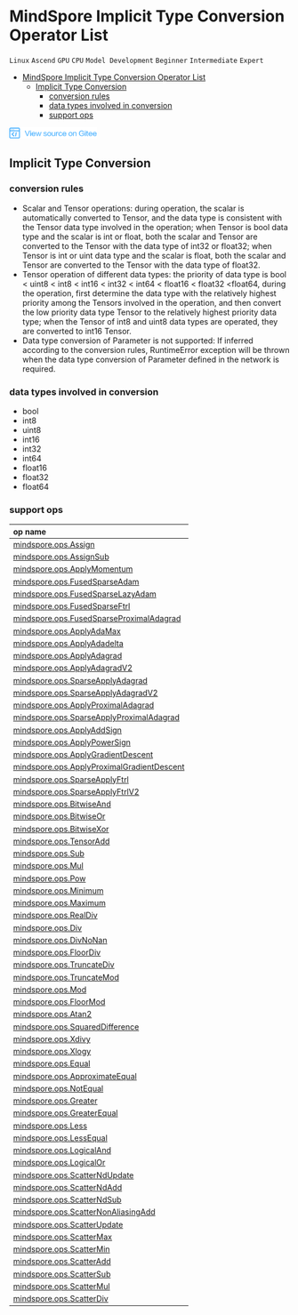 # MindSpore Implicit Type Conversion Operator List

`Linux` `Ascend` `GPU` `CPU` `Model Development` `Beginner` `Intermediate` `Expert`

<!-- TOC -->

- [MindSpore Implicit Type Conversion Operator List](#mindspore-implicit-type-conversion-operator-list)
    - [Implicit Type Conversion](#implicit-type-conversion)
        - [conversion rules](#conversion-rules)
        - [data types involved in conversion](#data-types-involved-in-conversion)
        - [support ops](#support-ops)

<!-- /TOC -->

<a href="https://gitee.com/mindspore/docs/blob/master/docs/note/source_en/operator_list_implicit.md" target="_blank"><img src="./_static/logo_source.png"></a>

## Implicit Type Conversion

### conversion rules
* Scalar and Tensor operations: during operation, the scalar is automatically converted to Tensor, and the data type is consistent with the Tensor data type involved in the operation;
when Tensor is bool data type and the scalar is int or float, both the scalar and Tensor are converted to the Tensor with the data type of int32 or float32;
when Tensor is int or uint data type and the scalar is float, both the scalar and Tensor are converted to the Tensor with the data type of float32.
* Tensor operation of different data types: the priority of data type is bool < uint8 < int8 < int16 < int32 < int64 < float16 < float32 <float64,
during the operation, first determine the data type with the relatively highest priority among the Tensors involved in the operation, and then convert the low priority data type Tensor to the relatively highest priority data type;
when the Tensor of int8 and uint8 data types are operated, they are converted to int16 Tensor.
* Data type conversion of Parameter is not supported: If inferred according to the conversion rules, RuntimeError exception will be thrown when the data type conversion of Parameter defined in the network is required.

### data types involved in conversion
* bool
* int8
* uint8
* int16
* int32
* int64
* float16
* float32
* float64
  
### support ops

| op name
| :-----------
| [mindspore.ops.Assign](https://www.mindspore.cn/doc/api_python/en/master/mindspore/mindspore.ops.html#mindspore.ops.Assign)
| [mindspore.ops.AssignSub](https://www.mindspore.cn/doc/api_python/en/master/mindspore/mindspore.ops.html#mindspore.ops.AssignSub)
| [mindspore.ops.ApplyMomentum](https://www.mindspore.cn/doc/api_python/en/master/mindspore/mindspore.ops.html#mindspore.ops.ApplyMomentum)
| [mindspore.ops.FusedSparseAdam](https://www.mindspore.cn/doc/api_python/en/master/mindspore/mindspore.ops.html#mindspore.ops.FusedSparseAdam)
| [mindspore.ops.FusedSparseLazyAdam](https://www.mindspore.cn/doc/api_python/en/master/mindspore/mindspore.ops.html#mindspore.ops.FusedSparseLazyAdam)
| [mindspore.ops.FusedSparseFtrl](https://www.mindspore.cn/doc/api_python/en/master/mindspore/mindspore.ops.html#mindspore.ops.FusedSparseFtrl)
| [mindspore.ops.FusedSparseProximalAdagrad](https://www.mindspore.cn/doc/api_python/en/master/mindspore/mindspore.ops.html#mindspore.ops.FusedSparseProximalAdagrad)
| [mindspore.ops.ApplyAdaMax](https://www.mindspore.cn/doc/api_python/en/master/mindspore/mindspore.ops.html#mindspore.ops.ApplyAdaMax)
| [mindspore.ops.ApplyAdadelta](https://www.mindspore.cn/doc/api_python/en/master/mindspore/mindspore.ops.html#mindspore.ops.ApplyAdadelta)
| [mindspore.ops.ApplyAdagrad](https://www.mindspore.cn/doc/api_python/en/master/mindspore/mindspore.ops.html#mindspore.ops.ApplyAdagrad)
| [mindspore.ops.ApplyAdagradV2](https://www.mindspore.cn/doc/api_python/en/master/mindspore/mindspore.ops.html#mindspore.ops.ApplyAdagradV2)
| [mindspore.ops.SparseApplyAdagrad](https://www.mindspore.cn/doc/api_python/en/master/mindspore/mindspore.ops.html#mindspore.ops.SparseApplyAdagrad)
| [mindspore.ops.SparseApplyAdagradV2](https://www.mindspore.cn/doc/api_python/en/master/mindspore/mindspore.ops.html#mindspore.ops.SparseApplyAdagradV2)
| [mindspore.ops.ApplyProximalAdagrad](https://www.mindspore.cn/doc/api_python/en/master/mindspore/mindspore.ops.html#mindspore.ops.ApplyProximalAdagrad)
| [mindspore.ops.SparseApplyProximalAdagrad](https://www.mindspore.cn/doc/api_python/en/master/mindspore/mindspore.ops.html#mindspore.ops.SparseApplyProximalAdagrad)
| [mindspore.ops.ApplyAddSign](https://www.mindspore.cn/doc/api_python/en/master/mindspore/mindspore.ops.html#mindspore.ops.ApplyAddSign)
| [mindspore.ops.ApplyPowerSign](https://www.mindspore.cn/doc/api_python/en/master/mindspore/mindspore.ops.html#mindspore.ops.ApplyPowerSign)
| [mindspore.ops.ApplyGradientDescent](https://www.mindspore.cn/doc/api_python/en/master/mindspore/mindspore.ops.html#mindspore.ops.ApplyGradientDescent)
| [mindspore.ops.ApplyProximalGradientDescent](https://www.mindspore.cn/doc/api_python/en/master/mindspore/mindspore.ops.html#mindspore.ops.ApplyProximalGradientDescent)
| [mindspore.ops.SparseApplyFtrl](https://www.mindspore.cn/doc/api_python/en/master/mindspore/mindspore.ops.html#mindspore.ops.SparseApplyFtrl)
| [mindspore.ops.SparseApplyFtrlV2](https://www.mindspore.cn/doc/api_python/en/master/mindspore/mindspore.ops.html#mindspore.ops.SparseApplyFtrlV2)
| [mindspore.ops.BitwiseAnd](https://www.mindspore.cn/doc/api_python/en/master/mindspore/mindspore.ops.html#mindspore.ops.BitwiseAnd)
| [mindspore.ops.BitwiseOr](https://www.mindspore.cn/doc/api_python/en/master/mindspore/mindspore.ops.html#mindspore.ops.BitwiseOr)
| [mindspore.ops.BitwiseXor](https://www.mindspore.cn/doc/api_python/en/master/mindspore/mindspore.ops.html#mindspore.ops.BitwiseXor)
| [mindspore.ops.TensorAdd](https://www.mindspore.cn/doc/api_python/en/master/mindspore/mindspore.ops.html#mindspore.ops.TensorAdd)
| [mindspore.ops.Sub](https://www.mindspore.cn/doc/api_python/en/master/mindspore/mindspore.ops.html#mindspore.ops.Sub)
| [mindspore.ops.Mul](https://www.mindspore.cn/doc/api_python/en/master/mindspore/mindspore.ops.html#mindspore.ops.Mul)
| [mindspore.ops.Pow](https://www.mindspore.cn/doc/api_python/en/master/mindspore/mindspore.ops.html#mindspore.ops.Pow)
| [mindspore.ops.Minimum](https://www.mindspore.cn/doc/api_python/en/master/mindspore/mindspore.ops.html#mindspore.ops.Minimum)
| [mindspore.ops.Maximum](https://www.mindspore.cn/doc/api_python/en/master/mindspore/mindspore.ops.html#mindspore.ops.Maximum)
| [mindspore.ops.RealDiv](https://www.mindspore.cn/doc/api_python/en/master/mindspore/mindspore.ops.html#mindspore.ops.RealDiv)
| [mindspore.ops.Div](https://www.mindspore.cn/doc/api_python/en/master/mindspore/mindspore.ops.html#mindspore.ops.Div)
| [mindspore.ops.DivNoNan](https://www.mindspore.cn/doc/api_python/en/master/mindspore/mindspore.ops.html#mindspore.ops.DivNoNan)
| [mindspore.ops.FloorDiv](https://www.mindspore.cn/doc/api_python/en/master/mindspore/mindspore.ops.html#mindspore.ops.FloorDiv)
| [mindspore.ops.TruncateDiv](https://www.mindspore.cn/doc/api_python/en/master/mindspore/mindspore.ops.html#mindspore.ops.TruncateDiv)
| [mindspore.ops.TruncateMod](https://www.mindspore.cn/doc/api_python/en/master/mindspore/mindspore.ops.html#mindspore.ops.TruncateMod)
| [mindspore.ops.Mod](https://www.mindspore.cn/doc/api_python/en/master/mindspore/mindspore.ops.html#mindspore.ops.Mod)
| [mindspore.ops.FloorMod](https://www.mindspore.cn/doc/api_python/en/master/mindspore/mindspore.ops.html#mindspore.ops.FloorMod)
| [mindspore.ops.Atan2](https://www.mindspore.cn/doc/api_python/en/master/mindspore/mindspore.ops.html#mindspore.ops.Atan2)
| [mindspore.ops.SquaredDifference](https://www.mindspore.cn/doc/api_python/en/master/mindspore/mindspore.ops.html#mindspore.ops.SquaredDifference)
| [mindspore.ops.Xdivy](https://www.mindspore.cn/doc/api_python/en/master/mindspore/mindspore.ops.html#mindspore.ops.Xdivy)
| [mindspore.ops.Xlogy](https://www.mindspore.cn/doc/api_python/en/master/mindspore/mindspore.ops.html#mindspore.ops.Xlogy)
| [mindspore.ops.Equal](https://www.mindspore.cn/doc/api_python/en/master/mindspore/mindspore.ops.html#mindspore.ops.Equal)
| [mindspore.ops.ApproximateEqual](https://www.mindspore.cn/doc/api_python/en/master/mindspore/mindspore.ops.html#mindspore.ops.ApproximateEqual)
| [mindspore.ops.NotEqual](https://www.mindspore.cn/doc/api_python/en/master/mindspore/mindspore.ops.html#mindspore.ops.NotEqual)
| [mindspore.ops.Greater](https://www.mindspore.cn/doc/api_python/en/master/mindspore/mindspore.ops.html#mindspore.ops.Greater)
| [mindspore.ops.GreaterEqual](https://www.mindspore.cn/doc/api_python/en/master/mindspore/mindspore.ops.html#mindspore.ops.GreaterEqual)
| [mindspore.ops.Less](https://www.mindspore.cn/doc/api_python/en/master/mindspore/mindspore.ops.html#mindspore.ops.Less)
| [mindspore.ops.LessEqual](https://www.mindspore.cn/doc/api_python/en/master/mindspore/mindspore.ops.html#mindspore.ops.LessEqual)
| [mindspore.ops.LogicalAnd](https://www.mindspore.cn/doc/api_python/en/master/mindspore/mindspore.ops.html#mindspore.ops.LogicalAnd)
| [mindspore.ops.LogicalOr](https://www.mindspore.cn/doc/api_python/en/master/mindspore/mindspore.ops.html#mindspore.ops.LogicalOr)
| [mindspore.ops.ScatterNdUpdate](https://www.mindspore.cn/doc/api_python/en/master/mindspore/mindspore.ops.html#mindspore.ops.ScatterNdUpdate)
| [mindspore.ops.ScatterNdAdd](https://www.mindspore.cn/doc/api_python/en/master/mindspore/mindspore.ops.html#mindspore.ops.ScatterNdAdd)
| [mindspore.ops.ScatterNdSub](https://www.mindspore.cn/doc/api_python/en/master/mindspore/mindspore.ops.html#mindspore.ops.ScatterNdSub)
| [mindspore.ops.ScatterNonAliasingAdd](https://www.mindspore.cn/doc/api_python/en/master/mindspore/mindspore.ops.html#mindspore.ops.ScatterNonAliasingAdd)
| [mindspore.ops.ScatterUpdate](https://www.mindspore.cn/doc/api_python/en/master/mindspore/mindspore.ops.html#mindspore.ops.ScatterUpdate)
| [mindspore.ops.ScatterMax](https://www.mindspore.cn/doc/api_python/en/master/mindspore/mindspore.ops.html#mindspore.ops.ScatterMax)
| [mindspore.ops.ScatterMin](https://www.mindspore.cn/doc/api_python/en/master/mindspore/mindspore.ops.html#mindspore.ops.ScatterMin)
| [mindspore.ops.ScatterAdd](https://www.mindspore.cn/doc/api_python/en/master/mindspore/mindspore.ops.html#mindspore.ops.ScatterAdd)
| [mindspore.ops.ScatterSub](https://www.mindspore.cn/doc/api_python/en/master/mindspore/mindspore.ops.html#mindspore.ops.ScatterSub)
| [mindspore.ops.ScatterMul](https://www.mindspore.cn/doc/api_python/en/master/mindspore/mindspore.ops.html#mindspore.ops.ScatterMul)
| [mindspore.ops.ScatterDiv](https://www.mindspore.cn/doc/api_python/en/master/mindspore/mindspore.ops.html#mindspore.ops.ScatterDiv)

